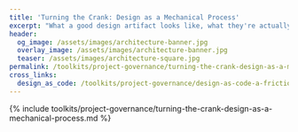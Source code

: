 ```yaml
---
title: 'Turning the Crank: Design as a Mechanical Process'
excerpt: "What a good design artifact looks like, what they're actually for, and how to use them efficiently to achieve a better outcome for your project."
header:
  og_image: /assets/images/architecture-banner.jpg
  overlay_image: /assets/images/architecture-banner.jpg
  teaser: /assets/images/architecture-square.jpg
permalink: /toolkits/project-governance/turning-the-crank-design-as-a-mechanical-process/
cross_links:
  design_as_code: /toolkits/project-governance/design-as-code-a-frictionless-low-level-design-pipeline
---
```


{% include toolkits/project-governance/turning-the-crank-design-as-a-mechanical-process.md %}
